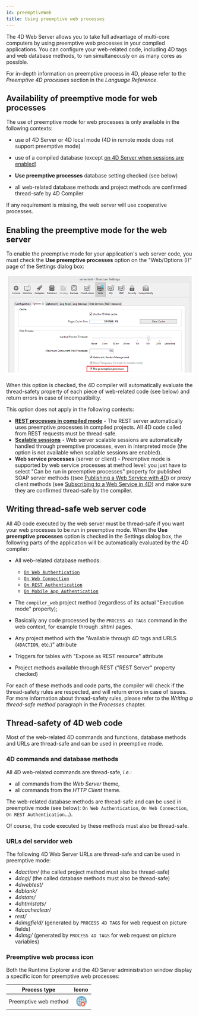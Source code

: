 ```yaml
---
id: preemptiveWeb
title: Using preemptive web processes
---
```



The 4D Web Server allows you to take full advantage of multi-core computers by using preemptive web processes in your compiled applications. You can configure your web-related code, including 4D tags and web database methods, to run simultaneously on as many cores as possible.

For in-depth information on preemptive process in 4D, please refer to the *Preemptive 4D processes* section in the *Language Reference*.

## Availability of preemptive mode for web processes

The use of preemptive mode for web processes is only available in the following contexts:

*   use of 4D Server or 4D local mode (4D in remote mode does not support preemptive mode)

*   use of a compiled database (except [on 4D Server when sessions are enabled](sessions.md#preemptive-mode))

*   **Use preemptive processes** database setting checked (see below)

*   all web-related database methods and project methods are confirmed thread-safe by 4D Compiler

If any requirement is missing, the web server will use cooperative processes.

## Enabling the preemptive mode for the web server

To enable the preemptive mode for your application's web server code, you must check the **Use preemptive processes** option on the "Web/Options (I)" page of the Settings dialog box:

![](assets/en/WebServer/preemptive.png)

When this option is checked, the 4D compiler will automatically evaluate the thread-safety property of each piece of web-related code (see below) and return errors in case of incompatibility.


This option does not apply in the following contexts:

- [**REST processes in compiled mode**](../REST/ClassFunctions.md) - The REST server automatically uses preemptive processes in compiled projects. All 4D code called from REST requests must be thread-safe.
- [**Scalable sessions**](sessions.md#enabling-sessions) - Web server scalable sessions are automatically handled through preemptive processes, even in interpreted mode (the option is not available when scalable sessions are enabled).
- **Web service processes** (server or client) - Preemptive mode is supported by web service processes at method level: you just have to select "Can be run in preemptive processes" property for published SOAP server methods ((see [Publishing a Web Service with 4D](https://doc.4d.com/4Dv19/4D/19/Publishing-a-Web-Service-with-4D.300-5416868.en.html)) or proxy client methods (see [Subscribing to a Web Service in 4D](https://doc.4d.com/4Dv19/4D/19/Subscribing-to-a-Web-Service-in-4D.300-5416870.en.html)) and make sure they are confirmed thread-safe by the compiler.



## Writing thread-safe web server code

All 4D code executed by the web server must be thread-safe if you want your web processes to be run in preemptive mode. When the **Use preemptive processes** option is checked in the Settings dialog box, the following parts of the application will be automatically evaluated by the 4D compiler:

*   All web-related database methods:
    *   [`On Web Authentication`](authentication.md#on-web-authentication)
    *   [`On Web Connection`](httpRequests.md#on-web-connection)
    *   [`On REST Authentication`](REST/configuration.md#using-the-on-rest-authentication-database-method)
    *   [`On Mobile App Authentication`](https://doc.4d.com/4Dv18/4D/18.4/On-Mobile-App-Authentication-database-method.301-5233127.en.html)

*   The `compiler_web` project method (regardless of its actual "Execution mode" property);

*   Basically any code processed by the `PROCESS 4D TAGS` command in the web context, for example through .shtml pages.

*   Any project method with the "Available through 4D tags and URLS (`4DACTION`, etc.)" attribute

*   Triggers for tables with "Expose as REST resource" attribute

*   Project methods available through REST ("REST Server" property checked)

For each of these methods and code parts, the compiler will check if the thread-safety rules are respected, and will return errors in case of issues. For more information about thread-safety rules, please refer to the *Writing a thread-safe method* paragraph in the *Processes* chapter.

## Thread-safety of 4D web code

Most of the web-related 4D commands and functions, database methods and URLs are thread-safe and can be used in preemptive mode.

### 4D commands and database methods

All 4D web-related commands are thread-safe, *i.e.*:

*   all commands from the *Web Server* theme,
*   all commands from the *HTTP Client* theme.

The web-related database methods are thread-safe and can be used in preemptive mode (see below): `On Web Authentication`, `On Web Connection`, `On REST Authentication`...).

Of course, the code executed by these methods must also be thread-safe.


### URLs del servidor web

The following 4D Web Server URLs are thread-safe and can be used in preemptive mode:

*   *4daction/* (the called project method must also be thread-safe)
*   *4dcgi/* (the called database methods must also be thread-safe)
*   *4dwebtest/*
*   *4dblank/*
*   *4dstats/*
*   *4dhtmlstats/*
*   *4dcacheclear/*
*   *rest/*
*   *4dimgfield/* (generated by `PROCESS 4D TAGS` for web request on picture fields)
*   *4dimg/* (generated by `PROCESS 4D TAGS` for web request on picture variables)

### Preemptive web process icon

Both the Runtime Explorer and the 4D Server administration window display a specific icon for preemptive web processes:

| Process type          | Icono                                    |
| --------------------- | ---------------------------------------- |
| Preemptive web method | ![](assets/en/WebServer/processIcon.png) |


